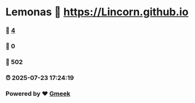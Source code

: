 # Lemonas :link: https://Lincorn.github.io 
### :page_facing_up: [4](https://Lincorn.github.io/tag.html) 
### :speech_balloon: 0 
### :hibiscus: 502 
### :alarm_clock: 2025-07-23 17:24:19 
### Powered by :heart: [Gmeek](https://github.com/Meekdai/Gmeek)
